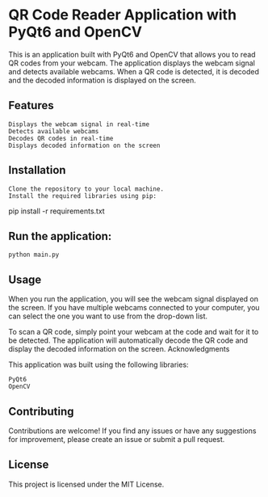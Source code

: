 # QR Code Reader Application with PyQt6 and OpenCV

 This is an application built with PyQt6 and OpenCV that allows you to read QR codes from your webcam. The application displays the webcam signal and detects available webcams. When a QR code is detected, it is decoded and the decoded information is displayed on the screen.
## Features

    Displays the webcam signal in real-time
    Detects available webcams
    Decodes QR codes in real-time
    Displays decoded information on the screen

## Installation

    Clone the repository to your local machine.
    Install the required libraries using pip:

pip install -r requirements.txt

## Run the application:

    python main.py

##  Usage

When you run the application, you will see the webcam signal displayed on the screen. If you have multiple webcams connected to your computer, you can select the one you want to use from the drop-down list.

To scan a QR code, simply point your webcam at the code and wait for it to be detected. The application will automatically decode the QR code and display the decoded information on the screen.
Acknowledgments

This application was built using the following libraries:

    PyQt6
    OpenCV

## Contributing

Contributions are welcome! If you find any issues or have any suggestions for improvement, please create an issue or submit a pull request.

## License

This project is licensed under the MIT License.
